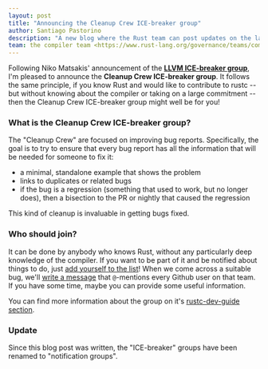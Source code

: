 ```yaml
---
layout: post
title: "Announcing the Cleanup Crew ICE-breaker group"
author: Santiago Pastorino
description: "A new blog where the Rust team can post updates on the latest developments"
team: the compiler team <https://www.rust-lang.org/governance/teams/compiler>
---
```


Following Niko Matsakis' announcement of the [**LLVM ICE-breaker
group**](https://blog.rust-lang.org/inside-rust/2019/10/22/LLVM-ICE-breakers.html),
I'm pleased to announce the **Cleanup Crew ICE-breaker group**. It
follows the same principle, if you know Rust and would like to
contribute to rustc -- but without knowing about the compiler or taking
on a large commitment -- then the Cleanup Crew ICE-breaker group might
well be for you!

### What is the Cleanup Crew ICE-breaker group?

The "Cleanup Crew" are focused on improving bug reports. Specifically,
the goal is to try to ensure that every bug report has all the
information that will be needed for someone to fix it:

- a minimal, standalone example that shows the problem
- links to duplicates or related bugs
- if the bug is a regression (something that used to work, but no
  longer does), then a bisection to the PR or nightly that caused
  the regression

This kind of cleanup is invaluable in getting bugs fixed.

### Who should join?

It can be done by anybody who knows Rust, without any particularly deep
knowledge of the compiler.  If you want to be part of it and be notified
about things to do, just [add yourself to the list][instructions here]! When we come across a suitable
bug, we'll [write a message][tag syntax] that `@`-mentions every Github user on that
team. If you have some time, maybe you can provide some useful
information.

[instructions here]: https://rustc-dev-guide.rust-lang.org/notification-groups/about.html#join

[tag syntax]: https://rustc-dev-guide.rust-lang.org/notification-groups/about.html#tagging-an-issue-for-a-notification-group

You can find more information about the group on it's [rustc-dev-guide
section](https://rustc-dev-guide.rust-lang.org/notification-groups/cleanup-crew.html).

### Update

Since this blog post was written, the "ICE-breaker" groups have been renamed to "notification groups".
